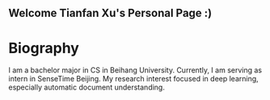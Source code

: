 ## Welcome Tianfan Xu's Personal Page :)

# Biography
I am a bachelor major in CS in Beihang University.
Currently, I am serving as intern in SenseTime Beijing. 
My research interest focused in deep learning, especially automatic document understanding.

# 

